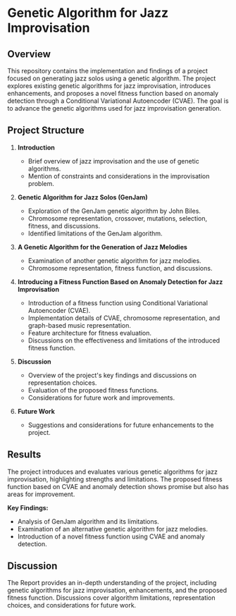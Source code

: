 # Genetic Algorithm for Jazz Improvisation

## Overview
This repository contains the implementation and findings of a project focused on generating jazz solos using a genetic algorithm. The project explores existing genetic algorithms for jazz improvisation, introduces enhancements, and proposes a novel fitness function based on anomaly detection through a Conditional Variational Autoencoder (CVAE). The goal is to advance the genetic algorithms used for jazz improvisation generation.

## Project Structure

1. **Introduction**
   - Brief overview of jazz improvisation and the use of genetic algorithms.
   - Mention of constraints and considerations in the improvisation problem.

2. **Genetic Algorithm for Jazz Solos (GenJam)**
   - Exploration of the GenJam genetic algorithm by John Biles.
   - Chromosome representation, crossover, mutations, selection, fitness, and discussions.
   - Identified limitations of the GenJam algorithm.

3. **A Genetic Algorithm for the Generation of Jazz Melodies**
   - Examination of another genetic algorithm for jazz melodies.
   - Chromosome representation, fitness function, and discussions.

4. **Introducing a Fitness Function Based on Anomaly Detection for Jazz Improvisation**
   - Introduction of a fitness function using Conditional Variational Autoencoder (CVAE).
   - Implementation details of CVAE, chromosome representation, and graph-based music representation.
   - Feature architecture for fitness evaluation.
   - Discussions on the effectiveness and limitations of the introduced fitness function.

5. **Discussion**
   - Overview of the project's key findings and discussions on representation choices.
   - Evaluation of the proposed fitness functions.
   - Considerations for future work and improvements.

6. **Future Work**
   - Suggestions and considerations for future enhancements to the project.



## Results
The project introduces and evaluates various genetic algorithms for jazz improvisation, highlighting strengths and limitations. The proposed fitness function based on CVAE and anomaly detection shows promise but also has areas for improvement.

**Key Findings:**
- Analysis of GenJam algorithm and its limitations.
- Examination of an alternative genetic algorithm for jazz melodies.
- Introduction of a novel fitness function using CVAE and anomaly detection.

## Discussion
The Report provides an in-depth understanding of the project, including genetic algorithms for jazz improvisation, enhancements, and the proposed fitness function. Discussions cover algorithm limitations, representation choices, and considerations for future work.
